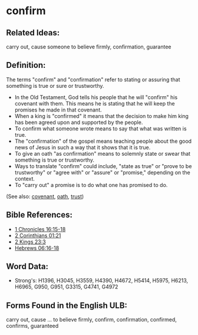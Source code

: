 # confirm

## Related Ideas:

carry out, cause someone to believe firmly, confirmation, guarantee


## Definition:

The terms "confirm" and "confirmation" refer to stating or assuring that something is true or sure or trustworthy.

* In the Old Testament, God tells his people that he will "confirm" his covenant with them. This means he is stating that he will keep the promises he made in that covenant.
* When a king is "confirmed" it means that the decision to make him king has been agreed upon and supported by the people.
* To confirm what someone wrote means to say that what was written is true.
* The "confirmation" of the gospel means teaching people about the good news of Jesus in such a way that it shows that it is true.
* To give an oath "as confirmation" means to solemnly state or swear that something is true or trustworthy.
* Ways to translate "confirm" could include, "state as true" or "prove to be trustworthy" or "agree with" or "assure" or "promise," depending on the context.
* To "carry out" a promise is to do what one has promised to do.

(See also: [covenant](../kt/covenant.md), [oath](../other/oath.md), [trust](../kt/trust.md))

## Bible References:

* [1 Chronicles 16:15-18](rc://en/tn/help/1ch/16/15)
* [2 Corinthians 01:21](rc://en/tn/help/2co/01/21)
* [2 Kings 23:3](rc://en/tn/help/2ki/23/03)
* [Hebrews 06:16-18](rc://en/tn/help/heb/06/16)

## Word Data:

* Strong's: H1396, H3045, H3559, H4390, H4672, H5414, H5975, H6213, H6965, G950, G951, G3315, G4741, G4972

## Forms Found in the English ULB:

carry out, cause ... to believe firmly, confirm, confirmation, confirmed, confirms, guaranteed


